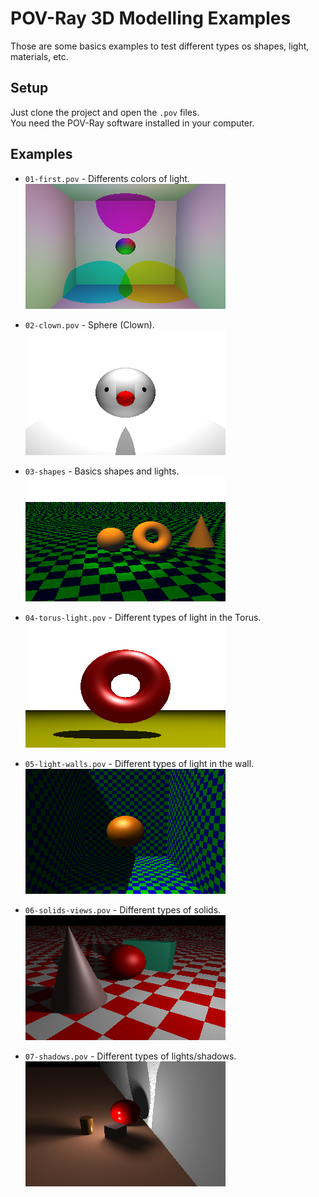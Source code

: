 # POV-Ray 3D Modelling Examples

Those are some basics examples to test different types os shapes, light, materials, etc.

## Setup

Just clone the project and open the `.pov` files.  
You need the POV-Ray software installed in your computer.

## Examples

- `01-first.pov` - Differents colors of light.  
![Preview 01-first.pov](./01-first.bmp)

- `02-clown.pov` - Sphere (Clown).  
![Preview 02-clown.pov](./02-clown.bmp)

- `03-shapes` - Basics shapes and lights.
![Preview 03-shapes](./03-shapes.bmp)

- `04-torus-light.pov` - Different types of light in the Torus.  
![Preview 04-torus-light.pov](./04-torus-light.bmp)

- `05-light-walls.pov` - Different types of light in the wall.  
![Preview 05-light-walls.pov](./05-light-walls.bmp)

- `06-solids-views.pov` - Different types of solids.  
![Preview 06-solids-views.pov](./06-solids-views.bmp)

- `07-shadows.pov` - Different types of lights/shadows.  
![Preview 07-shadows.pov](./07-shadows.bmp)